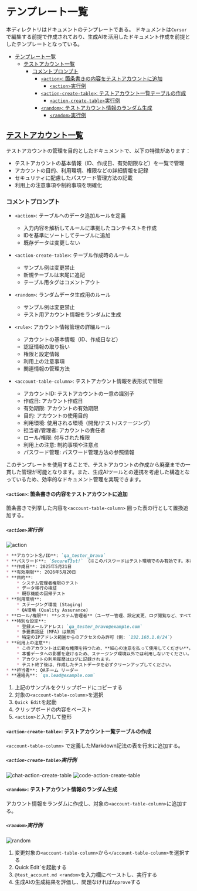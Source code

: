 # テンプレート一覧

本ディレクトリはドキュメントのテンプレートである。
ドキュメントは`Cursor`で編集する前提で作成されており、生成AIを活用したドキュメント作成を前提としたテンプレートとなっている。

- [テンプレート一覧](#テンプレート一覧)
  - [テストアカウント一覧](#テストアカウント一覧)
    - [コメントプロンプト](#コメントプロンプト)
      - [`<action>`: 箇条書きの内容をテストアカウントに追加](#action-箇条書きの内容をテストアカウントに追加)
        - [`<action>`実行例](#action実行例)
      - [`<action-create-table>`: テストアカウント一覧テーブルの作成](#action-create-table-テストアカウント一覧テーブルの作成)
        - [`<action-create-table>`実行例](#action-create-table実行例)
      - [`<random>`: テストアカウント情報のランダム生成](#random-テストアカウント情報のランダム生成)
        - [`<random>`実行例](#random実行例)

## [テストアカウント一覧]

テストアカウントの管理を目的としたドキュメントで、以下の特徴があります：

- テストアカウントの基本情報（ID、作成日、有効期限など）を一覧で管理
- アカウントの目的、利用環境、権限などの詳細情報を記録
- セキュリティに配慮したパスワード管理方法の記載
- 利用上の注意事項や制約事項を明確化

### コメントプロンプト

- `<action>`: テーブルへのデータ追加ルールを定義
  - 入力内容を解析してルールに準拠したコンテキストを作成
  - IDを基準にソートしてテーブルに追加
  - 既存データは変更しない

- `<action-create-table>`: テーブル作成時のルール
  - サンプル例は変更禁止
  - 新規テーブルは末尾に追記
  - テーブル用タグはコメントアウト

- `<random>`: ランダムデータ生成用のルール
  - サンプル例は変更禁止
  - テスト用アカウント情報をランダムに生成

- `<rule>`: アカウント情報管理の詳細ルール
  - アカウントの基本情報（ID、作成日など）
  - 認証情報の取り扱い
  - 権限と設定情報
  - 利用上の注意事項
  - 関連情報の管理方法

- `<account-table-column>`: テストアカウント情報を表形式で管理
  - アカウントID: テストアカウントの一意の識別子
  - 作成日: アカウント作成日
  - 有効期限: アカウントの有効期限
  - 目的: アカウントの使用目的
  - 利用環境: 使用される環境（開発/テスト/ステージング）
  - 担当者/管理者: アカウントの責任者
  - ロール/権限: 付与された権限
  - 利用上の注意: 制約事項や注意点
  - パスワード管理: パスワード管理方法の参照情報

このテンプレートを使用することで、テストアカウントの作成から廃棄までの一貫した管理が可能となります。また、生成AIツールとの連携を考慮した構造となっているため、効率的なドキュメント管理を実現できます。

#### `<action>`: 箇条書きの内容をテストアカウントに追加

箇条書きで列挙した内容を`<account-table-column>` 囲った表の行として置換追加する。

##### `<action>`実行例

![action](https://github.com/user-attachments/assets/37d81e93-155d-47ae-8cda-d7b71c051ba2)

```md サンプル
* **アカウント名/ID**: `qa_tester_bravo`
* **パスワード**: `SecureT3st!` （※このパスワードはテスト環境でのみ有効です。本番環境や機密性の高いシステムでは絶対に使用しないでください。セキュリティポリシーに従い、実際のパスワードは安全なパスワード管理ソリューションで運用してください。）
* **作成日**: 2025年5月21日
* **有効期限**: 2026年5月20日
* **目的**:
    * システム管理者権限のテスト
    * データ移行の検証
    * 既存機能の回帰テスト
* **利用環境**:
    * ステージング環境 (Staging)
    * QA環境 (Quality Assurance)
* **ロール/権限**: **システム管理者**（ユーザー管理、設定変更、ログ閲覧など、すべての管理機能へのアクセス権限を持つ）
* **特別な設定**:
    * 登録メールアドレス: `qa_tester_bravo@example.com`
    * 多要素認証 (MFA) は無効
    * 特定のIPアドレス範囲からのアクセスのみ許可（例: `192.168.1.0/24`）
* **利用上の注意**:
    * このアカウントは広範な権限を持つため、**細心の注意を払って使用してください**。
    * 本番データへの影響を避けるため、ステージング環境以外では利用しないでください。
    * アカウントの利用履歴はログに記録されます。
    * テスト終了後は、作成したテストデータを必ずクリーンアップしてください。
* **担当者**: QAチーム リーダー
* **連絡先**: `qa.lead@example.com`
```

1. 上記のサンプルをクリップボードにコピーする
2. 対象の`<account-table-column>`を選択
3. `Quick Edit`を起動
4. クリップボードの内容をペースト
5. `<action>`と入力して整形

#### `<action-create-table>`: テストアカウント一覧テーブルの作成

`<account-table-column>` で定義したMarkdown記法の表を行末に追加する。

##### `<action-create-table>`実行例

![chat-action-create-table](https://github.com/user-attachments/assets/db9302e6-781e-439b-9d79-749e0ce634de)
![code-action-create-table](https://github.com/user-attachments/assets/931de8e8-f23e-4ed9-9431-e2c4a3e2a659)

#### `<random>`: テストアカウント情報のランダム生成

アカウント情報をランダムに作成し、対象の`<account-table-column>`に追加する。

##### `<random>`実行例

![random](https://github.com/user-attachments/assets/26a9fa40-2113-4b02-8832-c4c079b7a864)

1. 変更対象の`<account-table-column>`から`</account-table-column>`を選択する
2. Quick Edit`を起動する
3. `@test_account.md <random>`を入力欄にペーストし、実行する
4. 生成AIの生成結果を評価し、問題なければ`Approve`する

<!-- ドキュメント一覧 -->

[テストアカウント一覧]: test_account.md
